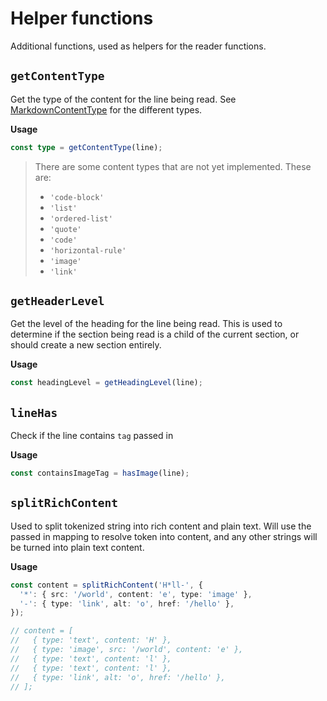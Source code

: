 # Helper functions

Additional functions, used as helpers for the reader functions.

## `getContentType`

Get the type of the content for the line being read. See [MarkdownContentType](../models/markdown-content-type.ts) for the different types.

**Usage**

```typescript
const type = getContentType(line);
```

> There are some content types that are not yet implemented. These are:
>
> - `'code-block'`
> - `'list'`
> - `'ordered-list'`
> - `'quote'`
> - `'code'`
> - `'horizontal-rule'`
> - `'image'`
> - `'link'`

## `getHeaderLevel`

Get the level of the heading for the line being read. This is used to determine if the section being read is a child of the current section, or should create a new section entirely.

**Usage**

```typescript
const headingLevel = getHeadingLevel(line);
```

## `lineHas`

Check if the line contains `tag` passed in

**Usage**

```typescript
const containsImageTag = hasImage(line);
```

## `splitRichContent`

Used to split tokenized string into rich content and plain text. Will use the passed in mapping to resolve token into content, and any other strings will be turned into plain text content.

**Usage**

```typescript
const content = splitRichContent('H*ll-', {
  '*': { src: '/world', content: 'e', type: 'image' },
  '-': { type: 'link', alt: 'o', href: '/hello' },
});

// content = [
//   { type: 'text', content: 'H' },
//   { type: 'image', src: '/world', content: 'e' },
//   { type: 'text', content: 'l' },
//   { type: 'text', content: 'l' },
//   { type: 'link', alt: 'o', href: '/hello' },
// ];
```
